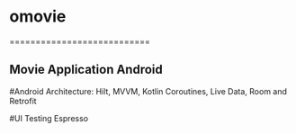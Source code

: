 # omovie
===========================

Movie Application Android
-------------


#Android Architecture: Hilt, MVVM, Kotlin Coroutines, Live Data, Room and Retrofit

#UI Testing Espresso